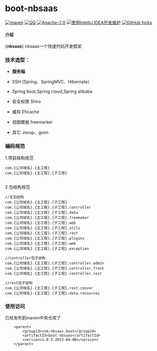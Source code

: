 # boot-nbsaas

[![maven](https://img.shields.io/maven-central/v/com.nbsaas.boot/boot-nbsaas.svg)](http://mvnrepository.com/artifact/com.nbsaas.boot/boot-nbsaas)
[![QQ](https://img.shields.io/badge/chat-on%20QQ-ff69b4.svg?style=flat-square)](//shang.qq.com/wpa/qunwpa?idkey=d1a308945e4b2ff8aeb1711c2c7914342dae15e9ce7041e94756ab355430dc78)
[![Apache-2.0](https://img.shields.io/hexpm/l/plug.svg)](https://www.apache.org/licenses/LICENSE-2.0.html)
[![使用IntelliJ IDEA开发维护](https://img.shields.io/badge/IntelliJ%20IDEA-提供支持-blue.svg)](https://www.jetbrains.com/idea/)
[![GitHub forks](https://img.shields.io/github/stars/nbsaas/boot-nbsaas.svg?style=social&logo=github&label=Stars)](https://github.com/nbsaas/boot-nbsaas)

#### 介绍

{**nbsaas**}
nbsaas一个快速代码开发框架

### 技术选型：

* **服务端**

* SSH (Spring、SpringMVC、Hibernate）
* Spring boot,Spring cloud,Spring alibaba
* 安全权限 Shiro
* 缓存 Ehcache
* 视图模板 freemarker
* 其它 Jsoup、gson

### 编码规范
1.项目结构规范
```
com.{公司域名}.{主工程}
com.{公司域名}.{主工程}.{子工程}


```
2.包结构规范
```
//主包结构
com.{公司域名}.{主工程}.{子工程}
com.{公司域名}.{主工程}.{子工程}.controller
com.{公司域名}.{主工程}.{子工程}.data
com.{公司域名}.{主工程}.{子工程}.freemaker
com.{公司域名}.{主工程}.{子工程}.web
com.{公司域名}.{主工程}.{子工程}.utils
com.{公司域名}.{主工程}.{子工程}.rest
com.{公司域名}.{主工程}.{子工程}.plugins
com.{公司域名}.{主工程}.{子工程}.web
com.{公司域名}.{主工程}.{子工程}.exception

//controller包子结构
com.{公司域名}.{主工程}.{子工程}.controller.admin
com.{公司域名}.{主工程}.{子工程}.controller.front
com.{公司域名}.{主工程}.{子工程}.controller.rest

//rest包子结构
com.{公司域名}.{主工程}.{子工程}.rest.conver
com.{公司域名}.{主工程}.{子工程}.data.resources

```


### 使用访问
已经发布到maven中央仓库了
```
    <parent>
        <groupId>com.nbsaas.boot</groupId>
        <artifactId>boot-nbsaas</artifactId>
        <version>1.0.5-2023-04-08</version>
    </parent>
```
